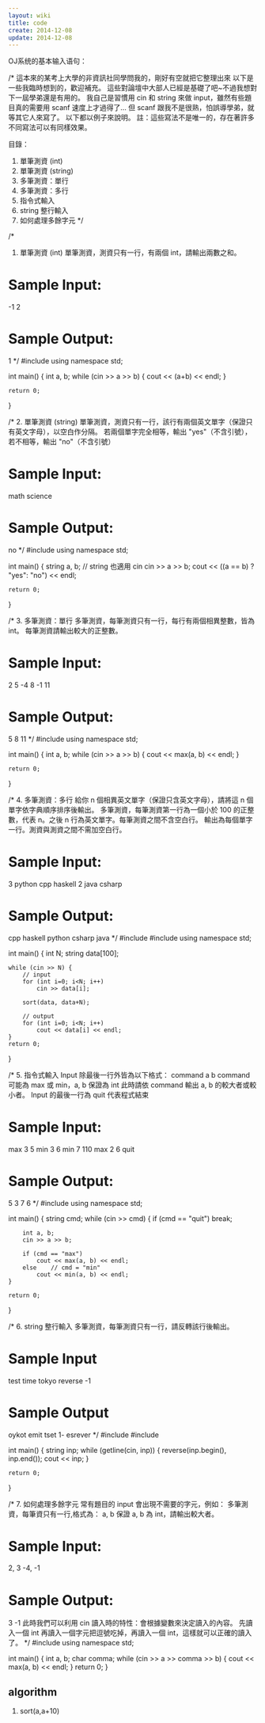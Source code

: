 ```yaml
---
layout: wiki
title: code
create: 2014-12-08
update: 2014-12-08
---
```


OJ系统的基本输入语句：

/*
這本來的某考上大學的非資訊社同學問我的，剛好有空就把它整理出來
以下是一些我臨時想到的，歡迎補充。
這些對論壇中大部人已經是基礎了吧~不過我想對下一屆學弟還是有用的。
我自己是習慣用 cin 和 string 來做 input，雖然有些題目真的需要用 scanf 速度上才過得了…
但 scanf 跟我不是很熟，怕誤導學弟，就等其它人來寫了。
以下都以例子來說明。
註：這些寫法不是唯一的，存在著許多不同寫法可以有同樣效果。

目錄：
1. 單筆測資 (int)
2. 單筆測資 (string)
3. 多筆測資：單行
4. 多筆測資：多行
5. 指令式輸入
6. string 整行輸入
7. 如何處理多餘字元
*/

/*
1. 單筆測資 (int)
單筆測資，測資只有一行，有兩個 int，請輸出兩數之和。
# Sample Input:
-1 2
# Sample Output:
1
*/
#include <iostream>
using namespace std;

int main() {
    int a, b;
    while (cin >> a >> b) {
        cout << (a+b) << endl;
    }
        
    return 0;
}

/*
2. 單筆測資 (string)
單筆測資，測資只有一行，該行有兩個英文單字（保證只有英文字母），以空白作分隔。
若兩個單字完全相等，輸出 "yes"（不含引號），若不相等，輸出 "no"（不含引號）
# Sample Input:
math science
# Sample Output:
no
*/
#include <iostream>
using namespace std;

int main() {
    string a, b;
    // string 也適用 cin
    cin >> a >> b;
    cout << ((a == b) ? "yes": "no") << endl;
    
    return 0;
}

/*
3. 多筆測資：單行
多筆測資，每筆測資只有一行，每行有兩個相異整數，皆為 int。
每筆測資請輸出較大的正整數。
# Sample Input:
2 5
-4 8
-1 11
# Sample Output:
5
8
11
*/
#include <iostream>
using namespace std;

int main() {
    int a, b;
    while (cin >> a >> b) {
        cout << max(a, b) << endl;
    }
    
    return 0;
}

/* 
4. 多筆測資：多行
給你 n 個相異英文單字（保證只含英文字母），請將這 n 個單字依字典順序排序後輸出。
多筆測資，每筆測資第一行為一個小於 100 的正整數，代表 n。之後 n 行為英文單字。每筆測資之間不含空白行。
輸出為每個單字一行。測資與測資之間不需加空白行。
# Sample Input:
3
python
cpp
haskell
2
java
csharp
# Sample Output:
cpp
haskell
python
csharp
java
*/
#include <iostream>
#include <algorithm>
using namespace std;

int main() {
    int N;
    string data[100];
    
    while (cin >> N) {
        // input
        for (int i=0; i<N; i++)
            cin >> data[i];
        
        sort(data, data+N);
        
        // output
        for (int i=0; i<N; i++)
            cout << data[i] << endl;
    }
    return 0;
}

/*
5. 指令式輸入
Input 除最後一行外皆為以下格式：
command a b
command 可能為 max 或 min，a, b 保證為 int
此時請依 command 輸出 a, b 的較大者或較小者。
Input 的最後一行為
quit
代表程式結束
# Sample Input:
max 3 5
min 3 6
min 7 110
max 2 6
quit
# Sample Output:
5
3
7
6
*/
#include <iostream>
using namespace std;

int main() {
    string cmd;
    while (cin >> cmd) {
        if (cmd == "quit") break;
        
        int a, b;
        cin >> a >> b;
        
        if (cmd == "max")
            cout << max(a, b) << endl;
        else    // cmd = "min"
            cout << min(a, b) << endl;
    }
    
    return 0;
}

/*
6. string 整行輸入
多筆測資，每筆測資只有一行，請反轉該行後輸出。
# Sample Input
test time tokyo
reverse -1
# Sample Output
oykot emit tset
1- esrever
*/
#include <iostream>
#include <algorithm>

int main() {
    string inp;
    while (getline(cin, inp)) {
        reverse(inp.begin(), inp.end());
        cout << inp;
    }
    
    return 0;
}

/*
7. 如何處理多餘字元
常有題目的 input 會出現不需要的字元，例如：
多筆測資，每筆資只有一行,格式為：
a, b
保證 a, b 為 int，請輸出較大者。
# Sample Input:
2, 3
-4, -1
# Sample Output:
3
-1
此時我們可以利用 cin 讀入時的特性：會根據變數來決定讀入的內容。
先讀入一個 int 再讀入一個字元把逗號吃掉，再讀入一個 int，這樣就可以正確的讀入了。
*/
#include <iostream>
using namespace std;

int main() {
    int a, b;
    char comma;
    while (cin >> a >> comma >> b) {
        cout << max(a, b) << endl;
    }
    return 0;
}

## algorithm
1. sort(a,a+10)